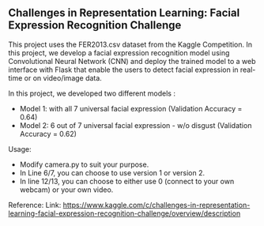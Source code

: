 ## Challenges in Representation Learning: Facial Expression Recognition Challenge

This project uses the FER2013.csv dataset from the Kaggle Competition. In this project, we develop a facial expression recognition model using Convolutional Neural Network (CNN) and deploy the trained model to a web interface with Flask that enable the users to detect facial expression in real-time or on video/image data.

In this project, we developed two different models : 
- Model 1: with all 7 universal facial expression (Validation Accuracy = 0.64)
- Model 2: 6 out of 7 universal facial expression - w/o disgust (Validation Accuracy = 0.62)

Usage:
- Modify camera.py to suit your purpose.
- In Line 6/7, you can choose to use version 1 or version 2.
- In line 12/13, you can choose to either use 0 (connect to your own webcam) or your own video.

Reference:
Link: https://www.kaggle.com/c/challenges-in-representation-learning-facial-expression-recognition-challenge/overview/description
